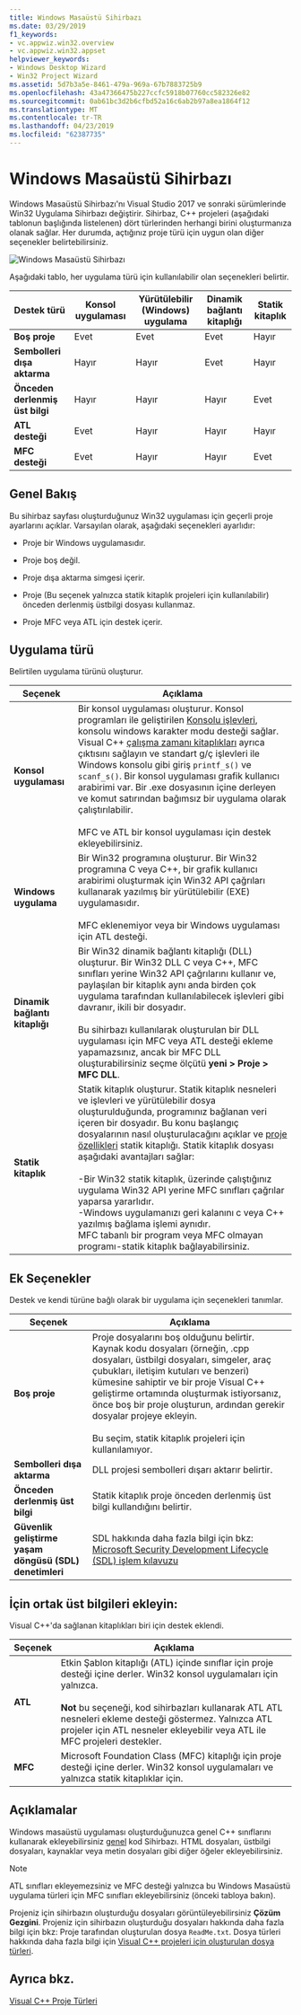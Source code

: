 ```yaml
---
title: Windows Masaüstü Sihirbazı
ms.date: 03/29/2019
f1_keywords:
- vc.appwiz.win32.overview
- vc.appwiz.win32.appset
helpviewer_keywords:
- Windows Desktop Wizard
- Win32 Project Wizard
ms.assetid: 5d7b3a5e-8461-479a-969a-67b7883725b9
ms.openlocfilehash: 43a47366475b227ccfc5918b07760cc582326e82
ms.sourcegitcommit: 0ab61bc3d2b6cfbd52a16c6ab2b97a8ea1864f12
ms.translationtype: MT
ms.contentlocale: tr-TR
ms.lasthandoff: 04/23/2019
ms.locfileid: "62387735"
---
```

# <a name="windows-desktop-wizard"></a>Windows Masaüstü Sihirbazı

Windows Masaüstü Sihirbazı'nı Visual Studio 2017 ve sonraki sürümlerinde Win32 Uygulama Sihirbazı değiştirir. Sihirbaz, C++ projeleri (aşağıdaki tablonun başlığında listelenen) dört türlerinden herhangi birini oluşturmanıza olanak sağlar. Her durumda, açtığınız proje türü için uygun olan diğer seçenekler belirtebilirsiniz. 

   ![Windows Masaüstü Sihirbazı](media/windows-desktop-wizard.png)

Aşağıdaki tablo, her uygulama türü için kullanılabilir olan seçenekleri belirtir.

|Destek türü|Konsol uygulaması|Yürütülebilir (Windows) uygulama|Dinamik bağlantı kitaplığı|Statik kitaplık|
|---------------------|-------------------------|----------------------------------------|---------------------------|--------------------|
|**Boş proje**|Evet|Evet|Evet|Hayır|
|**Sembolleri dışa aktarma**|Hayır|Hayır|Evet|Hayır|
|**Önceden derlenmiş üst bilgi**|Hayır|Hayır|Hayır|Evet|
|**ATL desteği**|Evet|Hayır|Hayır|Hayır|
|**MFC desteği**|Evet|Hayır|Hayır|Evet|

## <a name="overview"></a>Genel Bakış

Bu sihirbaz sayfası oluşturduğunuz Win32 uygulaması için geçerli proje ayarlarını açıklar. Varsayılan olarak, aşağıdaki seçenekleri ayarlıdır:

- Proje bir Windows uygulamasıdır.

- Proje boş değil.

- Proje dışa aktarma simgesi içerir.

- Proje (Bu seçenek yalnızca statik kitaplık projeleri için kullanılabilir) önceden derlenmiş üstbilgi dosyası kullanmaz.

- Proje MFC veya ATL için destek içerir.

## <a name="application-type"></a>Uygulama türü

Belirtilen uygulama türünü oluşturur.

|Seçenek|Açıklama|
|------------|-----------------|
|**Konsol uygulaması**|Bir konsol uygulaması oluşturur. Konsol programları ile geliştirilen [Konsolu işlevleri](https://msdn.microsoft.com/library/ms813137.aspx), konsolu windows karakter modu desteği sağlar. Visual C++ [çalışma zamanı kitaplıkları](../c-runtime-library/c-run-time-library-reference.md) ayrıca çıktısını sağlayın ve standart g/ç işlevleri ile Windows konsolu gibi giriş `printf_s()` ve `scanf_s()`. Bir konsol uygulaması grafik kullanıcı arabirimi var. Bir .exe dosyasının içine derleyen ve komut satırından bağımsız bir uygulama olarak çalıştırılabilir.<br /><br /> MFC ve ATL bir konsol uygulaması için destek ekleyebilirsiniz.|
|**Windows uygulama**|Bir Win32 programına oluşturur. Bir Win32 programına C veya C++, bir grafik kullanıcı arabirimi oluşturmak için Win32 API çağrıları kullanarak yazılmış bir yürütülebilir (EXE) uygulamasıdır.<br /><br /> MFC eklenemiyor veya bir Windows uygulaması için ATL desteği.|
|**Dinamik bağlantı kitaplığı**|Bir Win32 dinamik bağlantı kitaplığı (DLL) oluşturur. Bir Win32 DLL C veya C++, MFC sınıfları yerine Win32 API çağrılarını kullanır ve, paylaşılan bir kitaplık aynı anda birden çok uygulama tarafından kullanılabilecek işlevleri gibi davranır, ikili bir dosyadır.<br /><br /> Bu sihirbazı kullanılarak oluşturulan bir DLL uygulaması için MFC veya ATL desteği ekleme yapamazsınız, ancak bir MFC DLL oluşturabilirsiniz seçme ölçütü **yeni > Proje > MFC DLL**.|
|**Statik kitaplık**|Statik kitaplık oluşturur. Statik kitaplık nesneleri ve işlevleri ve yürütülebilir dosya oluşturulduğunda, programınız bağlanan veri içeren bir dosyadır. Bu konu başlangıç dosyalarının nasıl oluşturulacağını açıklar ve [proje özellikleri](../build/reference/property-pages-visual-cpp.md) statik kitaplığı. Statik kitaplık dosyası aşağıdaki avantajları sağlar:<br /><br />-Bir Win32 statik kitaplık, üzerinde çalıştığınız uygulama Win32 API yerine MFC sınıfları çağrılar yaparsa yararlıdır.<br />-Windows uygulamanızı geri kalanını c veya C++ yazılmış bağlama işlemi aynıdır.<br />MFC tabanlı bir program veya MFC olmayan programı-statik kitaplık bağlayabilirsiniz.|

## <a name="additional-options"></a>Ek Seçenekler

Destek ve kendi türüne bağlı olarak bir uygulama için seçenekleri tanımlar.

|Seçenek|Açıklama|
|------------|-----------------|
|**Boş proje**|Proje dosyalarını boş olduğunu belirtir. Kaynak kodu dosyaları (örneğin, .cpp dosyaları, üstbilgi dosyaları, simgeler, araç çubukları, iletişim kutuları ve benzeri) kümesine sahiptir ve bir proje Visual C++ geliştirme ortamında oluşturmak istiyorsanız, önce boş bir proje oluşturun, ardından gerekir dosyalar projeye ekleyin.<br /><br /> Bu seçim, statik kitaplık projeleri için kullanılamıyor.|
|**Sembolleri dışa aktarma**|DLL projesi sembolleri dışarı aktarır belirtir.|
|**Önceden derlenmiş üst bilgi**|Statik kitaplık proje önceden derlenmiş üst bilgi kullandığını belirtir.|
|**Güvenlik geliştirme yaşam döngüsü (SDL) denetimleri**|SDL hakkında daha fazla bilgi için bkz: [Microsoft Security Development Lifecycle (SDL) işlem kılavuzu](../build/reference/sdl-enable-additional-security-checks.md)|

## <a name="add-common-headers-for"></a>İçin ortak üst bilgileri ekleyin:

Visual C++'da sağlanan kitaplıkları biri için destek eklendi.

|Seçenek|Açıklama|
|------------|-----------------|
|**ATL**|Etkin Şablon kitaplığı (ATL) içinde sınıflar için proje desteği içine derler. Win32 konsol uygulamaları için yalnızca.<br /><br /> **Not** bu seçeneği, kod sihirbazları kullanarak ATL ATL nesneleri ekleme desteği göstermez. Yalnızca ATL projeler için ATL nesneler ekleyebilir veya ATL ile MFC projeleri destekler.|
|**MFC**|Microsoft Foundation Class (MFC) kitaplığı için proje desteği içine derler. Win32 konsol uygulamaları ve yalnızca statik kitaplıklar için.|

## <a name="remarks"></a>Açıklamalar

Windows masaüstü uygulaması oluşturduğunuzca genel C++ sınıflarını kullanarak ekleyebilirsiniz [genel](../ide/generic-cpp-class-wizard.md) kod Sihirbazı. HTML dosyaları, üstbilgi dosyaları, kaynaklar veya metin dosyaları gibi diğer öğeler ekleyebilirsiniz.

> [!NOTE]
> ATL sınıfları ekleyemezsiniz ve MFC desteği yalnızca bu Windows Masaüstü uygulama türleri için MFC sınıfları ekleyebilirsiniz (önceki tabloya bakın).

Projeniz için sihirbazın oluşturduğu dosyaları görüntüleyebilirsiniz **Çözüm Gezgini**. Projeniz için sihirbazın oluşturduğu dosyaları hakkında daha fazla bilgi için bkz: Proje tarafından oluşturulan dosya `ReadMe.txt`. Dosya türleri hakkında daha fazla bilgi için [Visual C++ projeleri için oluşturulan dosya türleri](../build/reference/file-types-created-for-visual-cpp-projects.md).

## <a name="see-also"></a>Ayrıca bkz.

[Visual C++ Proje Türleri](../build/reference/visual-cpp-project-types.md)